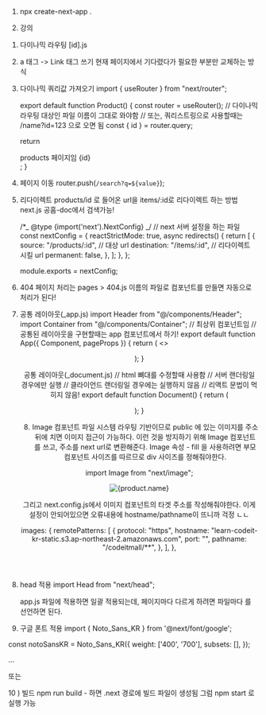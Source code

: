 1. npx create-next-app .

2. 강의

1) 다이나믹 라우팅
   [id].js

2) a 태그 -> Link 태그 쓰기
   현재 페이지에서 기다렸다가 필요한 부분만 교체하는 방식

3) 다이나믹 쿼리값 가져오기
   import { useRouter } from "next/router";

   export default function Product() {
   const router = useRouter();
   // 다이나믹 라우팅 대상인 파일 이름이 그대로 와야함
   // 또는, 쿼리스트링으로 사용할때는 /name?id=123 으로 오면 됨
   const { id } = router.query;

   return <div>products 페이지임 {id}</div>;
   }

4) 페이지 이동
   router.push(`/search?q=${value}`);

5) 리다이렉트
   products/id 로 들어온 url을 items/:id로 리다이렉트 하는 방법
   next.js 공홈-doc에서 검색가능!

   /\*_ @type {import('next').NextConfig} _/
   // next 서버 설정을 하는 파일
   const nextConfig = {
   reactStrictMode: true,
   async redirects() {
   return [
   {
   source: "/products/:id", // 대상 url
   destination: "/items/:id", // 리다이렉트 시킬 url
   permanent: false,
   },
   ];
   },
   };

   module.exports = nextConfig;

6) 404 페이지 처리는 pages > 404.js 이름의 파일로 컴포넌트를 만들면 자동으로 처리가 된다!

7) 공통 레이아웃(\_app.js)
   import Header from "@/components/Header";
   import Container from "@/components/Container";
   // 최상위 컴포넌트임
   // 공통된 레이아웃을 구현할때는 app 컴포넌트에서 하기!
   export default function App({ Component, pageProps }) {
   return (
   <>
   <Header />
   <Container>
   <Component {...pageProps} />
   </Container>
   </>
   );
   }

   공통 레이아웃(\_document.js)
   // html 뼈대를 수정할때 사용함
   // 서버 랜더링일 경우에만 실행
   // 클라이언드 랜더링일 경우에는 실행하지 않음
   // 리액트 문법이 먹히지 않음!
   export default function Document() {
   return (
    <Html lang="ko">
    <Head />
    <body>
    <Main />
    <NextScript />
    </body>
    </Html>
    );
    }

   8. Image 컴포넌트
      파일 시스템 라우팅 기반이므로 public 에 있는 이미지를 주소 뒤에 치면 이미지 접근이 가능하다.
      이런 것을 방지하기 위해 Image 컴포넌트를 쓰고, 주소를 next url로 변환해준다.
      Image 속성 - fill 을 사용하려면 부모 컴포넌트 사이즈를 따르므로 div 사이즈를 정해줘야한다.

   import Image from "next/image";

    <div className={styles.image}>
       <Image fill src={product.imgUrl} alt={product.name} />
    </div>

   그리고 next.config.js에서 이미지 컴포넌트의 타겟 주소를 작성해줘야한다.
   이게 설정이 안되어있으면 오류내용에 hostname/pathname이 뜨니까 걱정 ㄴㄴ

   images: {
   remotePatterns: [
   {
   protocol: "https",
   hostname: "learn-codeit-kr-static.s3.ap-northeast-2.amazonaws.com",
   port: "",
   pathname: "/codeitmall/**",
   },
   ],
   },

8) head 적용
   import Head from "next/head";

   app.js 파일에 적용하면 일괄 적용되는데, 페이지마다 다르게 하려면 파일마다 <Head></Head> 를 선언하면 된다.

   <Head>
      <title>Codeitmall</title>
      <link rel="icon" href="/favicon.ico" />
   </Head>

9) 구글 폰트 적용
   import { Noto_Sans_KR } from '@next/font/google';

const notoSansKR = Noto_Sans_KR({
weight: ['400', '700'],
subsets: [],
});

<main className={notoSansKR.className}>
  ...
</main>

또는

<Head>
  <style>{`
    html {
      font-family: ${notoSansKR.style.fontFamily}, sans-serif;
    }
  `}</style>
</Head>

10 ) 빌드
npm run build - 하면 .next 경로에 빌드 파일이 생성됨
그럼 npm start 로 실행 가능

